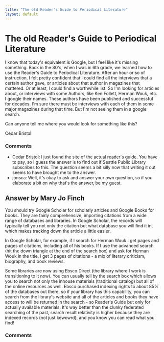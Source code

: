 ```yaml
---
title: "The old Reader's Guide to Periodical Literature"
layout: default
---
```

The old Reader's Guide to Periodical Literature
=====================
I know that today's equivalent is Google, but I feel like it's missing
something. Back in the 80's, when I was in 6th grade, we learned how to
use the Reader's Guide to Periodical Literature. After an hour or so of
instruction, I felt pretty confident that I could find all the
interviews that a certain author gave, or articles about that author in
magazines that mattered. Or at least, I could find a worthwhile list. So
I'm looking for articles about, or interviews with some Authors, like
Ken Follett, Herman Wouk, etc. I google their names. These authors have
been published and successful for decades. I'm sure there must be
interviews with each of them in some major magazines during that time.
But I'm not seeing them in a google search.

Can anyone tell me where you would look for something like this?

Cedar Bristol

### Comments ###
* Cedar Bristol: I just found the site of the [actual reader's
guide](http://www.ebscohost.com/academic/readers-guide-to-periodical-literature).
You have to pay, so I guess the answer is to find out if Seattle Public
Library subscribes to this. The question seems a bit silly now that
writing it out seems to have brought me to the answer.
* jonsca: Well, it's okay to ask and answer your own question, so if you elaborate
a bit on why that's the answer, be my guest.


Answer by Mary Jo Finch
----------------
You should try Google Scholar for scholarly articles and Google Books
for books. They are fairly comprehensive, importing citations from a
wide range of databases and libraries. In Google Scholar, the records
will typically tell you not only the citation but what database you will
find it in, which makes tracking down the article a little easier.

In Google Scholar, for example, if I search for Herman Wouk I get pages
and pages of citations, including all of his books. If I use the
advanced search (hit the down triangle at the end of the search box) and
ask for Herman Wouk in the title, I get 3 pages of citations - a mix of
literary criticism, biography, and book reviews.

Some libraries are now using Ebsco Direct (the library where I work is
transitioning to it now). You can usually tell by the search box which
allows you to search not only the inhouse materials (traditional
catalog) but all of the online resources as well. Ebsco purchased
indexing rights to about 85% of the databases out there, so if your
library has this capability, you can search from the library's website
and all of the articles and books they have access to will be returned
in the search - so Reader's Guide but only for actually available
materials. It's way better than the clunky federated searching of the
past, search result relativity is higher because they are indexed
records (not just kewowrd), and you know you can read what you find!

### Comments ###

